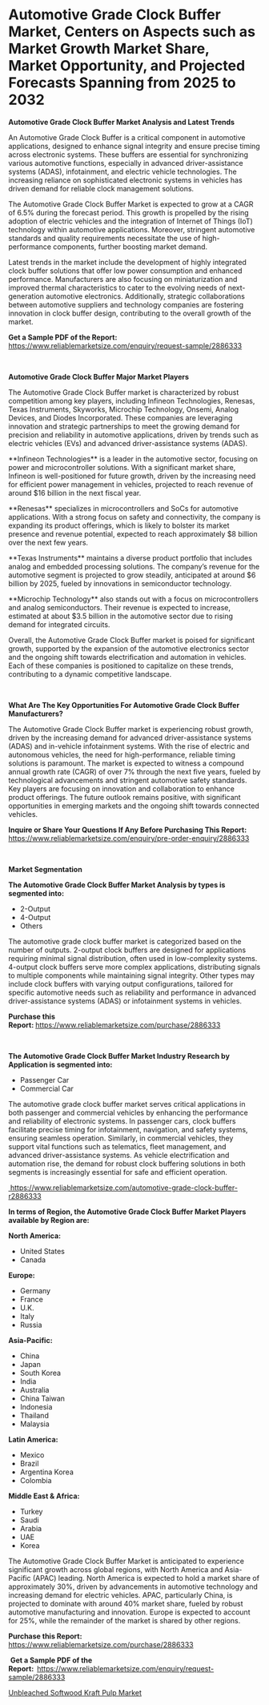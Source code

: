 <p><h1>Automotive Grade Clock Buffer Market, Centers on Aspects such as Market Growth Market Share, Market Opportunity, and Projected Forecasts Spanning from 2025 to 2032</h1></p><p><strong>Automotive Grade Clock Buffer Market Analysis and Latest Trends</strong></p>
<p><p>An Automotive Grade Clock Buffer is a critical component in automotive applications, designed to enhance signal integrity and ensure precise timing across electronic systems. These buffers are essential for synchronizing various automotive functions, especially in advanced driver-assistance systems (ADAS), infotainment, and electric vehicle technologies. The increasing reliance on sophisticated electronic systems in vehicles has driven demand for reliable clock management solutions.</p><p>The Automotive Grade Clock Buffer Market is expected to grow at a CAGR of 6.5% during the forecast period. This growth is propelled by the rising adoption of electric vehicles and the integration of Internet of Things (IoT) technology within automotive applications. Moreover, stringent automotive standards and quality requirements necessitate the use of high-performance components, further boosting market demand.</p><p>Latest trends in the market include the development of highly integrated clock buffer solutions that offer low power consumption and enhanced performance. Manufacturers are also focusing on miniaturization and improved thermal characteristics to cater to the evolving needs of next-generation automotive electronics. Additionally, strategic collaborations between automotive suppliers and technology companies are fostering innovation in clock buffer design, contributing to the overall growth of the market.</p></p>
<p><strong>Get a Sample PDF of the Report:&nbsp;</strong> <a href="https://www.reliablemarketsize.com/enquiry/request-sample/2886333?utm_campaign=2941&utm_medium=2&utm_source=Github&utm_content=ia&utm_term=13032025&utm_id=automotive-grade-clock-buffer">https://www.reliablemarketsize.com/enquiry/request-sample/2886333</a></p>
<p>&nbsp;</p>
<p><strong>Automotive Grade Clock Buffer Major Market Players</strong></p>
<p><p>The Automotive Grade Clock Buffer market is characterized by robust competition among key players, including Infineon Technologies, Renesas, Texas Instruments, Skyworks, Microchip Technology, Onsemi, Analog Devices, and Diodes Incorporated. These companies are leveraging innovation and strategic partnerships to meet the growing demand for precision and reliability in automotive applications, driven by trends such as electric vehicles (EVs) and advanced driver-assistance systems (ADAS).</p><p>**Infineon Technologies** is a leader in the automotive sector, focusing on power and microcontroller solutions. With a significant market share, Infineon is well-positioned for future growth, driven by the increasing need for efficient power management in vehicles, projected to reach revenue of around $16 billion in the next fiscal year.</p><p>**Renesas** specializes in microcontrollers and SoCs for automotive applications. With a strong focus on safety and connectivity, the company is expanding its product offerings, which is likely to bolster its market presence and revenue potential, expected to reach approximately $8 billion over the next few years.</p><p>**Texas Instruments** maintains a diverse product portfolio that includes analog and embedded processing solutions. The company’s revenue for the automotive segment is projected to grow steadily, anticipated at around $6 billion by 2025, fueled by innovations in semiconductor technology.</p><p>**Microchip Technology** also stands out with a focus on microcontrollers and analog semiconductors. Their revenue is expected to increase, estimated at about $3.5 billion in the automotive sector due to rising demand for integrated circuits.</p><p>Overall, the Automotive Grade Clock Buffer market is poised for significant growth, supported by the expansion of the automotive electronics sector and the ongoing shift towards electrification and automation in vehicles. Each of these companies is positioned to capitalize on these trends, contributing to a dynamic competitive landscape.</p></p>
<p>&nbsp;</p>
<p><strong>What Are The Key Opportunities For Automotive Grade Clock Buffer Manufacturers?</strong></p>
<p><p>The Automotive Grade Clock Buffer market is experiencing robust growth, driven by the increasing demand for advanced driver-assistance systems (ADAS) and in-vehicle infotainment systems. With the rise of electric and autonomous vehicles, the need for high-performance, reliable timing solutions is paramount. The market is expected to witness a compound annual growth rate (CAGR) of over 7% through the next five years, fueled by technological advancements and stringent automotive safety standards. Key players are focusing on innovation and collaboration to enhance product offerings. The future outlook remains positive, with significant opportunities in emerging markets and the ongoing shift towards connected vehicles.</p></p>
<p><strong>Inquire or Share Your Questions If Any Before Purchasing This Report:</strong> <a href="https://www.reliablemarketsize.com/enquiry/pre-order-enquiry/2886333?utm_campaign=2941&utm_medium=2&utm_source=Github&utm_content=ia&utm_term=13032025&utm_id=automotive-grade-clock-buffer">https://www.reliablemarketsize.com/enquiry/pre-order-enquiry/2886333</a></p>
<p>&nbsp;</p>
<p><strong>Market Segmentation</strong></p>
<p><strong>The Automotive Grade Clock Buffer Market Analysis by types is segmented into:</strong></p>
<p><ul><li>2-Output</li><li>4-Output</li><li>Others</li></ul></p>
<p><p>The automotive grade clock buffer market is categorized based on the number of outputs. 2-output clock buffers are designed for applications requiring minimal signal distribution, often used in low-complexity systems. 4-output clock buffers serve more complex applications, distributing signals to multiple components while maintaining signal integrity. Other types may include clock buffers with varying output configurations, tailored for specific automotive needs such as reliability and performance in advanced driver-assistance systems (ADAS) or infotainment systems in vehicles.</p></p>
<p><strong>Purchase this Report:&nbsp;</strong><a href="https://www.reliablemarketsize.com/purchase/2886333?utm_campaign=2941&utm_medium=2&utm_source=Github&utm_content=ia&utm_term=13032025&utm_id=automotive-grade-clock-buffer">https://www.reliablemarketsize.com/purchase/2886333</a></p>
<p>&nbsp;</p>
<p><strong>The Automotive Grade Clock Buffer Market Industry Research by Application is segmented into:</strong></p>
<p><ul><li>Passenger Car</li><li>Commercial Car</li></ul></p>
<p><p>The automotive grade clock buffer market serves critical applications in both passenger and commercial vehicles by enhancing the performance and reliability of electronic systems. In passenger cars, clock buffers facilitate precise timing for infotainment, navigation, and safety systems, ensuring seamless operation. Similarly, in commercial vehicles, they support vital functions such as telematics, fleet management, and advanced driver-assistance systems. As vehicle electrification and automation rise, the demand for robust clock buffering solutions in both segments is increasingly essential for safe and efficient operation.</p></p>
<p><a href="https://www.reliablemarketsize.com/automotive-grade-clock-buffer-r2886333?utm_campaign=2941&utm_medium=2&utm_source=Github&utm_content=ia&utm_term=13032025&utm_id=automotive-grade-clock-buffer">&nbsp;https://www.reliablemarketsize.com/automotive-grade-clock-buffer-r2886333</a></p>
<p><strong>In terms of Region, the Automotive Grade Clock Buffer Market Players available by Region are:</strong></p>
<p>
    <p> <strong> North America: </strong>
        <ul>
            <li>United States</li>
            <li>Canada</li>
        </ul>
        </p> 
    <p> <strong> Europe: </strong>
        <ul>
            <li>Germany</li>
            <li>France</li>
            <li>U.K.</li>
            <li>Italy</li>
            <li>Russia</li>
        </ul>
        </p> 
    <p> <strong> Asia-Pacific: </strong>
        <ul>
            <li>China</li>
            <li>Japan</li>
            <li>South Korea</li>
            <li>India</li>
            <li>Australia</li>
            <li>China Taiwan</li>
            <li>Indonesia</li>
            <li>Thailand</li>
            <li>Malaysia</li>
        </ul>
        </p> 
    <p> <strong> Latin America: </strong>
        <ul>
            <li>Mexico</li>
            <li>Brazil</li>
            <li>Argentina Korea</li>
            <li>Colombia</li>
        </ul>
        </p> 
    <p> <strong> Middle East & Africa: </strong>
        <ul>
            <li>Turkey</li>
            <li>Saudi</li>
            <li>Arabia</li>
            <li>UAE</li>
            <li>Korea</li>
        </ul>
    </p>
    </p>
<p><p>The Automotive Grade Clock Buffer Market is anticipated to experience significant growth across global regions, with North America and Asia-Pacific (APAC) leading. North America is expected to hold a market share of approximately 30%, driven by advancements in automotive technology and increasing demand for electric vehicles. APAC, particularly China, is projected to dominate with around 40% market share, fueled by robust automotive manufacturing and innovation. Europe is expected to account for 25%, while the remainder of the market is shared by other regions.</p></p>
<p><strong>Purchase this Report: </strong><a href="https://www.reliablemarketsize.com/purchase/2886333?utm_campaign=2941&utm_medium=2&utm_source=Github&utm_content=ia&utm_term=13032025&utm_id=automotive-grade-clock-buffer">https://www.reliablemarketsize.com/purchase/2886333</a></p>
<p>&nbsp;<strong>Get a Sample PDF of the Report:&nbsp;&nbsp;</strong><a href="https://www.reliablemarketsize.com/enquiry/request-sample/2886333?utm_campaign=2941&utm_medium=2&utm_source=Github&utm_content=ia&utm_term=13032025&utm_id=automotive-grade-clock-buffer">https://www.reliablemarketsize.com/enquiry/request-sample/2886333</a></p>
<p><strong></strong></p>
<p><p><a href="https://github.com/memorirummy/Market-Research-Report-List-1/blob/main/unbleached-softwood-kraft-pulp-market.md?utm_campaign=2941&utm_medium=2&utm_source=Github&utm_content=ia&utm_term=13032025&utm_id=automotive-grade-clock-buffer">Unbleached Softwood Kraft Pulp Market</a></p></p>